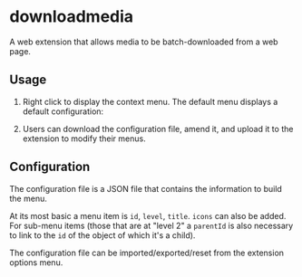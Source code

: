 # downloadmedia

A web extension that allows media to be batch-downloaded from a web page.

## Usage

1) Right click to display the context menu. The default menu displays a default configuration:




2) Users can download the configuration file, amend it, and upload it to the extension to modify their menus.

## Configuration

The configuration file is a JSON file that contains the information to build the menu.

At its most basic a menu item is `id`, `level`, `title`. `icons` can also be added. For sub-menu items (those that are at "level 2" a `parentId` is also necessary to link to the `id` of the object of which it's a child).

The configuration file can be imported/exported/reset from the extension options menu.
